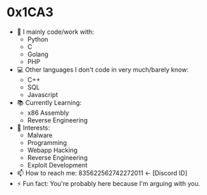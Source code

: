 # 0x1CA3

- 🔭 I mainly code/work with: 
  *   Python
  *   C 
  *   Golang
  *   PHP
- 💻 Other languages I don't code in very much/barely know:
  *   C++
  *   SQL
  *   Javascript
- 📚 Currently Learning:
  *   x86 Assembly
  *   Reverse Engineering
- 📱 Interests:
  *   Malware
  *   Programming
  *   Webapp Hacking
  *   Reverse Engineering
  *   Exploit Development
- 📫 How to reach me: 835622562742272011 <- [Discord ID]
- ⚡ Fun fact: You're probably here because I'm arguing with you.
